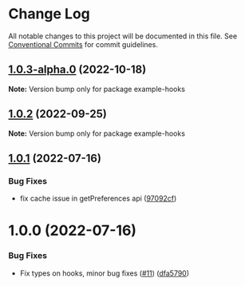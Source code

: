 # Change Log

All notable changes to this project will be documented in this file.
See [Conventional Commits](https://conventionalcommits.org) for commit guidelines.

## [1.0.3-alpha.0](https://github.com/Engagespot/engagespot/compare/v1.0.2...v1.0.3-alpha.0) (2022-10-18)

**Note:** Version bump only for package example-hooks

## [1.0.2](https://github.com/Engagespot/engagespot/compare/v1.0.1...v1.0.2) (2022-09-25)

**Note:** Version bump only for package example-hooks

## [1.0.1](https://github.com/Engagespot/engagespot/compare/v1.0.0...v1.0.1) (2022-07-16)

### Bug Fixes

- fix cache issue in getPreferences api ([97092cf](https://github.com/Engagespot/engagespot/commit/97092cf353bfe7cb78655435fb75d3e2d811ac68))

# 1.0.0 (2022-07-16)

### Bug Fixes

- Fix types on hooks, minor bug fixes ([#11](https://github.com/Engagespot/engagespot/issues/11)) ([dfa5790](https://github.com/Engagespot/engagespot/commit/dfa5790a1f691846ba89ed8fceca3275723dea66))
